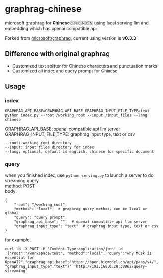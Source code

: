 # graphrag-chinese

microsoft graphrag for **Chinese**🇨🇳🇨🇳🇨🇳 using local serving llm and embedding which has openai compatible api  

Forked from [microsoft/graphrag](https://github.com/microsoft/graphrag), current using version is **v0.3.3**  

## Difference with original graphrag
- Customized text splitter for Chinese characters and punctuation marks
- Customized all index and query prompt for Chinese

## Usage

### index
```
GRAPHRAG_API_BASE=GRAPHRAG_API_BASE GRAPHRAG_INPUT_FILE_TYPE=text python index.py --root /working_root --input /input_files --lang chinese
```

GRAPHRAG_API_BASE: openai compatible api llm server  
GRAPHRAG_INPUT_FILE_TYPE: graphrag input type, text or csv  

```
--root: working root directory  
--input: input files directory for index  
--lang: optional, default is english, chinese for specific document  
```

### query
when you finished index, use ```python serving.py``` to launch a server to do streaming query  
method: POST  
body:  
```
{
    "root": "/working_root",
    "method": "local",  # graphrag query method, can be local or global
    "query": "query prompt",
    "graphrag_api_base": "",  # openai compatible api llm server
    "graphrag_input_type": "text"  # graphrag input type, text or csv
}
```

for example:  
```
curl -N -X POST -H 'Content-Type:application/json' -d '{"root":"/workspace/test", "method":"local", "query":"why Musk is essential for OpenAI?","graphrag_api_base":"https://open.bigmodel.cn/api/paas/v4/", "graphrag_input_type":"text"}' 'http://192.168.0.20:38062/query-streaming'
```
